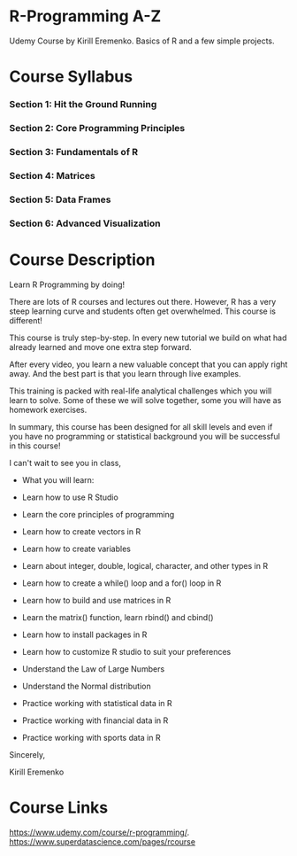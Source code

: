 # R-Programming A-Z
Udemy Course by Kirill Eremenko. Basics of R and a few simple projects. 

# Course Syllabus 
### Section 1: Hit the Ground Running

### Section 2: Core Programming Principles

### Section 3: Fundamentals of R

### Section 4: Matrices

### Section 5: Data Frames

### Section 6: Advanced Visualization

# Course Description 
Learn R Programming by doing!

There are lots of R courses and lectures out there. However, R has a very steep learning curve and students often get overwhelmed. This course is different!

This course is truly step-by-step. In every new tutorial we build on what had already learned and move one extra step forward.

After every video, you learn a new valuable concept that you can apply right away. And the best part is that you learn through live examples.

This training is packed with real-life analytical challenges which you will learn to solve. Some of these we will solve together, some you will have as homework exercises.

In summary, this course has been designed for all skill levels and even if you have no programming or statistical background you will be successful in this course!

I can't wait to see you in class,

* What you will learn:

* Learn how to use R Studio

* Learn the core principles of programming

* Learn how to create vectors in R

* Learn how to create variables

* Learn about integer, double, logical, character, and other types in R

* Learn how to create a while() loop and a for() loop in R

* Learn how to build and use matrices in R

* Learn the matrix() function, learn rbind() and cbind()

* Learn how to install packages in R

* Learn how to customize R studio to suit your preferences

* Understand the Law of Large Numbers

* Understand the Normal distribution

* Practice working with statistical data in R

* Practice working with financial data in R

* Practice working with sports data in R

Sincerely,

Kirill Eremenko

# Course Links

https://www.udemy.com/course/r-programming/. 
https://www.superdatascience.com/pages/rcourse



